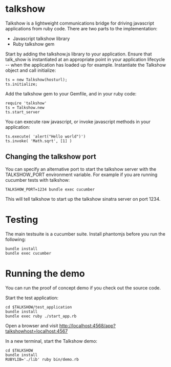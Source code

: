 talkshow
=========

Talkshow is a lightweight communications bridge for driving javascript applications
from ruby code. There are two parts to the implementation:
* Javascript talkshow library
* Ruby talkshow gem

Start by adding the talkshow.js library to your application. Ensure that talk_show
is instantiated at an appropriate point in your application lifecycle -- when the
application has loaded up for example. Instantiate the Talkshow object and
call initialize:

    ts = new Talkshow(hosturl);
    ts.initialize;
    
Add the talkshow gem to your Gemfile, and in your ruby code:

    require 'talkshow'
    ts = Talkshow.new
    ts.start_server

You can execute raw javascript, or invoke javascript methods in your application:

    ts.execute( 'alert("Hello world")')
    ts.invoke( 'Math.sqrt', [1] )

## Changing the talkshow port

You can specify an alternative port to start the talkshow server with the TALKSHOW_PORT
environment variable. For example if you are running cucumber tests with talkshow:

    TALKSHOW_PORT=1234 bundle exec cucumber
    
This will tell talkshow to start up the talkshow sinatra server on port 1234.

# Testing

The main testsuite is a cucumber suite. Install phantomjs before you run
the following:

    bundle install
    bundle exec cucumber

# Running the demo

You can run the proof of concept demo if you check out the source code.

Start the test application:

    cd $TALKSHOW/test_application
    bundle install
    bundle exec ruby ./start_app.rb

Open a browser and visit <http://localhost:4568/app?talkshowhost=localhost:4567>

In a new terminal, start the Talkshow demo:

    cd $TALKSHOW
    bundle install
    RUBYLIB='./lib' ruby bin/demo.rb
